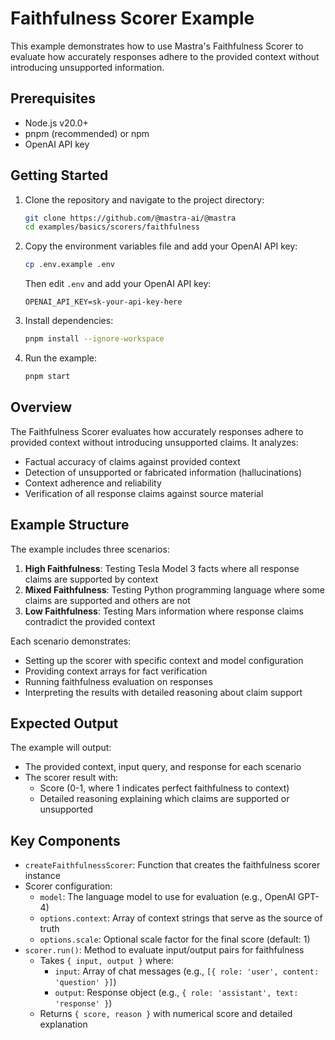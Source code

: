 # Faithfulness Scorer Example

This example demonstrates how to use Mastra's Faithfulness Scorer to evaluate how accurately responses adhere to the provided context without introducing unsupported information.

## Prerequisites

- Node.js v20.0+
- pnpm (recommended) or npm
- OpenAI API key

## Getting Started

1. Clone the repository and navigate to the project directory:

   ```bash
   git clone https://github.com/@mastra-ai/@mastra
   cd examples/basics/scorers/faithfulness
   ```

2. Copy the environment variables file and add your OpenAI API key:

   ```bash
   cp .env.example .env
   ```

   Then edit `.env` and add your OpenAI API key:

   ```env
   OPENAI_API_KEY=sk-your-api-key-here
   ```

3. Install dependencies:

   ```bash
   pnpm install --ignore-workspace
   ```

4. Run the example:

   ```bash
   pnpm start
   ```

## Overview

The Faithfulness Scorer evaluates how accurately responses adhere to provided context without introducing unsupported claims. It analyzes:

- Factual accuracy of claims against provided context
- Detection of unsupported or fabricated information (hallucinations)
- Context adherence and reliability
- Verification of all response claims against source material

## Example Structure

The example includes three scenarios:

1. **High Faithfulness**: Testing Tesla Model 3 facts where all response claims are supported by context
2. **Mixed Faithfulness**: Testing Python programming language where some claims are supported and others are not
3. **Low Faithfulness**: Testing Mars information where response claims contradict the provided context

Each scenario demonstrates:

- Setting up the scorer with specific context and model configuration
- Providing context arrays for fact verification
- Running faithfulness evaluation on responses
- Interpreting the results with detailed reasoning about claim support

## Expected Output

The example will output:

- The provided context, input query, and response for each scenario
- The scorer result with:
  - Score (0-1, where 1 indicates perfect faithfulness to context)
  - Detailed reasoning explaining which claims are supported or unsupported

## Key Components

- `createFaithfulnessScorer`: Function that creates the faithfulness scorer instance
- Scorer configuration:
  - `model`: The language model to use for evaluation (e.g., OpenAI GPT-4)
  - `options.context`: Array of context strings that serve as the source of truth
  - `options.scale`: Optional scale factor for the final score (default: 1)
- `scorer.run()`: Method to evaluate input/output pairs for faithfulness
  - Takes `{ input, output }` where:
    - `input`: Array of chat messages (e.g., `[{ role: 'user', content: 'question' }]`)
    - `output`: Response object (e.g., `{ role: 'assistant', text: 'response' }`)
  - Returns `{ score, reason }` with numerical score and detailed explanation
